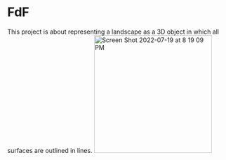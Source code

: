 # FdF
This project is about representing a landscape as a 3D object in which all surfaces are outlined in lines.
<img width="268" alt="Screen Shot 2022-07-19 at 8 19 09 PM" src="https://user-images.githubusercontent.com/65782342/179811020-d7a8b58d-3518-492f-8dd8-3c8016d01804.png">
